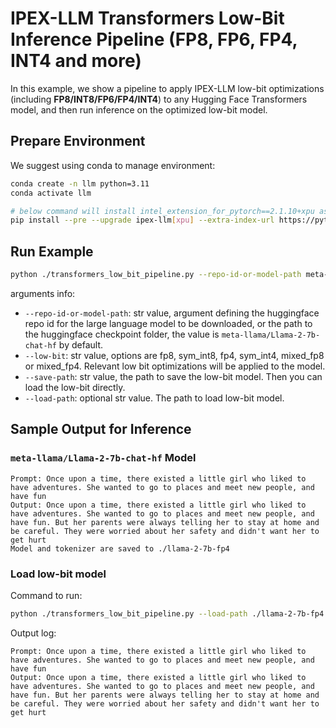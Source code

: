 # IPEX-LLM Transformers Low-Bit Inference Pipeline (FP8, FP6, FP4, INT4 and more)

In this example, we show a pipeline to apply IPEX-LLM low-bit optimizations (including **FP8/INT8/FP6/FP4/INT4**) to any Hugging Face Transformers model, and then run inference on the optimized low-bit model.

## Prepare Environment
We suggest using conda to manage environment:
```bash
conda create -n llm python=3.11
conda activate llm

# below command will install intel_extension_for_pytorch==2.1.10+xpu as default
pip install --pre --upgrade ipex-llm[xpu] --extra-index-url https://pytorch-extension.intel.com/release-whl/stable/xpu/us/
```

## Run Example
```bash
python ./transformers_low_bit_pipeline.py --repo-id-or-model-path meta-llama/Llama-2-7b-chat-hf --low-bit fp4 --save-path ./llama-2-7b-fp4
```
arguments info:
- `--repo-id-or-model-path`: str value, argument defining the huggingface repo id for the large language model to be downloaded, or the path to the huggingface checkpoint folder, the value is `meta-llama/Llama-2-7b-chat-hf` by default.
- `--low-bit`: str value, options are fp8, sym_int8, fp4, sym_int4, mixed_fp8 or mixed_fp4. Relevant low bit optimizations will be applied to the model.
- `--save-path`: str value, the path to save the low-bit model. Then you can load the low-bit directly.
- `--load-path`: optional str value. The path to load low-bit model.


## Sample Output for Inference
### `meta-llama/Llama-2-7b-chat-hf` Model
```log
Prompt: Once upon a time, there existed a little girl who liked to have adventures. She wanted to go to places and meet new people, and have fun
Output: Once upon a time, there existed a little girl who liked to have adventures. She wanted to go to places and meet new people, and have fun. But her parents were always telling her to stay at home and be careful. They were worried about her safety and didn't want her to get hurt
Model and tokenizer are saved to ./llama-2-7b-fp4
```

### Load low-bit model
Command to run:
```bash
python ./transformers_low_bit_pipeline.py --load-path ./llama-2-7b-fp4
```
Output log:
```log
Prompt: Once upon a time, there existed a little girl who liked to have adventures. She wanted to go to places and meet new people, and have fun
Output: Once upon a time, there existed a little girl who liked to have adventures. She wanted to go to places and meet new people, and have fun. But her parents were always telling her to stay at home and be careful. They were worried about her safety and didn't want her to get hurt
```
